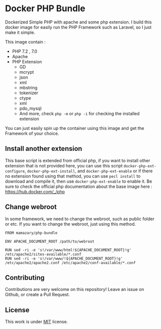 # Docker PHP Bundle
Dockerized Simple PHP with apache and some php extension.
I build this docker image for easily run the PHP Framework such as Laravel, so I just make it simple.

This image contain :
 - PHP 7.2 , 7.0
 - Apache
 - PHP Extension 
   - GD
   - mcrypt
   - json
   - xml
   - mbstring
   - tokenizer
   - ctype
   - xml
   - pdo_mysql
   - And more, check ```php -m``` or ```php -i``` for checking the installed extension

You can just easily spin up the container using this image and get the Framework of your choice. 

## Install another extension
This base script is extended from official php, if you want to install other extension that is not provided here, you can use this script ````docker-php-ext-configure````, ````docker-php-ext-install````, and ````docker-php-ext-enable```` or if there no extension found using that method, you can use ```pecl install``` to download and compile it, then use ```docker-php-ext-enable``` to enable it. Be sure to check the official php documentation about the base image here : https://hub.docker.com/_/php

## Change webroot
In some framework, we need to change the webroot, such as public folder or etc. If you want to change the webroot, just using this method.
```
FROM mamazary/php-bundle

ENV APACHE_DOCUMENT_ROOT /path/to/webroot

RUN sed -ri -e 's!/var/www/html!${APACHE_DOCUMENT_ROOT}!g' /etc/apache2/sites-available/*.conf
RUN sed -ri -e 's!/var/www/!${APACHE_DOCUMENT_ROOT}!g' /etc/apache2/apache2.conf /etc/apache2/conf-available/*.conf
```

## Contributing

Contributions are very welcome on this repository!
Leave an issue on Github, or create a Pull Request.


## License

This work is under [MIT](LICENSE) license.
